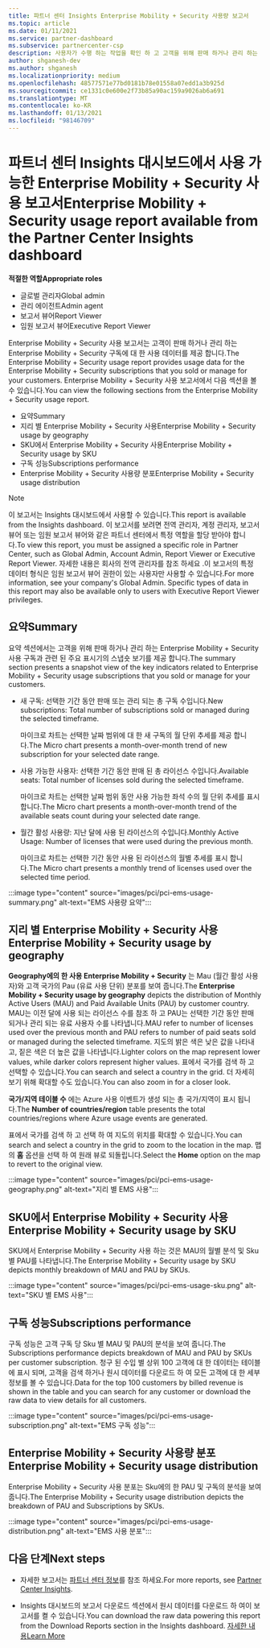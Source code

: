 ```yaml
---
title: 파트너 센터 Insights Enterprise Mobility + Security 사용량 보고서
ms.topic: article
ms.date: 01/11/2021
ms.service: partner-dashboard
ms.subservice: partnercenter-csp
description: 사용자가 수행 하는 작업을 확인 하 고 고객을 위해 판매 하거나 관리 하는 Enterprise Mobility + Security 구독의 사용과 관련 하 여 개선할 수 있는 위치를 확인 합니다.
author: shganesh-dev
ms.author: shganesh
ms.localizationpriority: medium
ms.openlocfilehash: 48577571e77bd0181b78e01558a07edd1a3b925d
ms.sourcegitcommit: ce1331c0e600e2f73b85a90ac159a9026ab6a691
ms.translationtype: MT
ms.contentlocale: ko-KR
ms.lasthandoff: 01/13/2021
ms.locfileid: "98146709"
---
```

# <a name="enterprise-mobility--security-usage-report-available-from-the-partner-center-insights-dashboard"></a><span data-ttu-id="60773-103">파트너 센터 Insights 대시보드에서 사용 가능한 Enterprise Mobility + Security 사용 보고서</span><span class="sxs-lookup"><span data-stu-id="60773-103">Enterprise Mobility + Security usage report available from the Partner Center Insights dashboard</span></span>

<span data-ttu-id="60773-104">**적절한 역할**</span><span class="sxs-lookup"><span data-stu-id="60773-104">**Appropriate roles**</span></span>
- <span data-ttu-id="60773-105">글로벌 관리자</span><span class="sxs-lookup"><span data-stu-id="60773-105">Global admin</span></span>
- <span data-ttu-id="60773-106">관리 에이전트</span><span class="sxs-lookup"><span data-stu-id="60773-106">Admin agent</span></span>
- <span data-ttu-id="60773-107">보고서 뷰어</span><span class="sxs-lookup"><span data-stu-id="60773-107">Report Viewer</span></span>
- <span data-ttu-id="60773-108">임원 보고서 뷰어</span><span class="sxs-lookup"><span data-stu-id="60773-108">Executive Report Viewer</span></span>

<span data-ttu-id="60773-109">Enterprise Mobility + Security 사용 보고서는 고객이 판매 하거나 관리 하는 Enterprise Mobility + Security 구독에 대 한 사용 데이터를 제공 합니다.</span><span class="sxs-lookup"><span data-stu-id="60773-109">The Enterprise Mobility + Security usage report provides usage data for the Enterprise Mobility + Security subscriptions that you sold or manage for your customers.</span></span> <span data-ttu-id="60773-110">Enterprise Mobility + Security 사용 보고서에서 다음 섹션을 볼 수 있습니다.</span><span class="sxs-lookup"><span data-stu-id="60773-110">You can view the following sections from the Enterprise Mobility + Security usage report.</span></span>

- <span data-ttu-id="60773-111">요약</span><span class="sxs-lookup"><span data-stu-id="60773-111">Summary</span></span>
- <span data-ttu-id="60773-112">지리 별 Enterprise Mobility + Security 사용</span><span class="sxs-lookup"><span data-stu-id="60773-112">Enterprise Mobility + Security usage by geography</span></span>
- <span data-ttu-id="60773-113">SKU에서 Enterprise Mobility + Security 사용</span><span class="sxs-lookup"><span data-stu-id="60773-113">Enterprise Mobility + Security usage by SKU</span></span>
- <span data-ttu-id="60773-114">구독 성능</span><span class="sxs-lookup"><span data-stu-id="60773-114">Subscriptions performance</span></span>
- <span data-ttu-id="60773-115">Enterprise Mobility + Security 사용량 분포</span><span class="sxs-lookup"><span data-stu-id="60773-115">Enterprise Mobility + Security usage distribution</span></span>

 > [!NOTE]
 > <span data-ttu-id="60773-116">이 보고서는 Insights 대시보드에서 사용할 수 있습니다.</span><span class="sxs-lookup"><span data-stu-id="60773-116">This report is available from the Insights dashboard.</span></span> <span data-ttu-id="60773-117">이 보고서를 보려면 전역 관리자, 계정 관리자, 보고서 뷰어 또는 임원 보고서 뷰어와 같은 파트너 센터에서 특정 역할을 할당 받아야 합니다.</span><span class="sxs-lookup"><span data-stu-id="60773-117">To view this report, you must be assigned a specific role in Partner Center, such as Global Admin, Account Admin, Report Viewer or Executive Report Viewer.</span></span> <span data-ttu-id="60773-118">자세한 내용은 회사의 전역 관리자를 참조 하세요 .이 보고서의 특정 데이터 형식은 임원 보고서 뷰어 권한이 있는 사용자만 사용할 수 있습니다.</span><span class="sxs-lookup"><span data-stu-id="60773-118">For more information, see your company's Global Admin. Specific types of data in this report may also be available only to users with Executive Report Viewer privileges.</span></span>

## <a name="summary"></a><span data-ttu-id="60773-119">요약</span><span class="sxs-lookup"><span data-stu-id="60773-119">Summary</span></span>

<span data-ttu-id="60773-120">요약 섹션에서는 고객을 위해 판매 하거나 관리 하는 Enterprise Mobility + Security 사용 구독과 관련 된 주요 표시기의 스냅숏 보기를 제공 합니다.</span><span class="sxs-lookup"><span data-stu-id="60773-120">The summary section presents a snapshot view of the key indicators related to Enterprise Mobility + Security usage subscriptions that you sold or manage for your customers.</span></span> 

- <span data-ttu-id="60773-121">새 구독: 선택한 기간 동안 판매 또는 관리 되는 총 구독 수입니다.</span><span class="sxs-lookup"><span data-stu-id="60773-121">New subscriptions: Total number of subscriptions sold or managed during the selected timeframe.</span></span>

   <span data-ttu-id="60773-122">마이크로 차트는 선택한 날짜 범위에 대 한 새 구독의 월 단위 추세를 제공 합니다.</span><span class="sxs-lookup"><span data-stu-id="60773-122">The Micro chart presents a month-over-month trend of new subscription for your selected date range.</span></span>

- <span data-ttu-id="60773-123">사용 가능한 사용자: 선택한 기간 동안 판매 된 총 라이선스 수입니다.</span><span class="sxs-lookup"><span data-stu-id="60773-123">Available seats: Total number of licenses sold during the selected timeframe.</span></span>

   <span data-ttu-id="60773-124">마이크로 차트는 선택한 날짜 범위 동안 사용 가능한 좌석 수의 월 단위 추세를 표시 합니다.</span><span class="sxs-lookup"><span data-stu-id="60773-124">The Micro chart presents a month-over-month trend of the available seats count during your selected date range.</span></span>

- <span data-ttu-id="60773-125">월간 활성 사용량: 지난 달에 사용 된 라이선스의 수입니다.</span><span class="sxs-lookup"><span data-stu-id="60773-125">Monthly Active Usage: Number of licenses that were used during the previous month.</span></span>

   <span data-ttu-id="60773-126">마이크로 차트는 선택한 기간 동안 사용 된 라이선스의 월별 추세를 표시 합니다.</span><span class="sxs-lookup"><span data-stu-id="60773-126">The Micro chart presents a monthly trend of licenses used over the selected time period.</span></span>

:::image type="content" source="images/pci/pci-ems-usage-summary.png" alt-text="EMS 사용량 요약":::

## <a name="enterprise-mobility--security-usage-by-geography"></a><span data-ttu-id="60773-128">지리 별 Enterprise Mobility + Security 사용</span><span class="sxs-lookup"><span data-stu-id="60773-128">Enterprise Mobility + Security usage by geography</span></span>

<span data-ttu-id="60773-129">**Geography에의 한 사용 Enterprise Mobility + Security** 는 Mau (월간 활성 사용자)와 고객 국가의 Pau (유료 사용 단위) 분포를 보여 줍니다.</span><span class="sxs-lookup"><span data-stu-id="60773-129">The **Enterprise Mobility + Security usage by geography** depicts the distribution of Monthly Active Users (MAU) and Paid Available Units (PAU) by customer country.</span></span> <span data-ttu-id="60773-130">MAU는 이전 달에 사용 되는 라이선스 수를 참조 하 고 PAU는 선택한 기간 동안 판매 되거나 관리 되는 유료 사용자 수를 나타냅니다.</span><span class="sxs-lookup"><span data-stu-id="60773-130">MAU refer to number of licenses used over the previous month and PAU refers to number of paid seats sold or managed during the selected timeframe.</span></span> <span data-ttu-id="60773-131">지도의 밝은 색은 낮은 값을 나타내고, 짙은 색은 더 높은 값을 나타냅니다.</span><span class="sxs-lookup"><span data-stu-id="60773-131">Lighter colors on the map represent lower values, while darker colors represent higher values.</span></span> <span data-ttu-id="60773-132">표에서 국가를 검색 하 고 선택할 수 있습니다.</span><span class="sxs-lookup"><span data-stu-id="60773-132">You can search and select a country in the grid.</span></span> <span data-ttu-id="60773-133">더 자세히 보기 위해 확대할 수도 있습니다.</span><span class="sxs-lookup"><span data-stu-id="60773-133">You can also zoom in for a closer look.</span></span>

<span data-ttu-id="60773-134">**국가/지역 테이블 수** 에는 Azure 사용 이벤트가 생성 되는 총 국가/지역이 표시 됩니다.</span><span class="sxs-lookup"><span data-stu-id="60773-134">The **Number of countries/region** table presents the total countries/regions where Azure usage events are generated.</span></span>

<span data-ttu-id="60773-135">표에서 국가를 검색 하 고 선택 하 여 지도의 위치를 확대할 수 있습니다.</span><span class="sxs-lookup"><span data-stu-id="60773-135">You can search and select a country in the grid to zoom to the location in the map.</span></span> <span data-ttu-id="60773-136">맵의 **홈** 옵션을 선택 하 여 원래 뷰로 되돌립니다.</span><span class="sxs-lookup"><span data-stu-id="60773-136">Select the **Home** option on the map to revert to the original view.</span></span>

:::image type="content" source="images/pci/pci-ems-usage-geography.png" alt-text="지리 별 EMS 사용":::

## <a name="enterprise-mobility--security-usage-by-sku"></a><span data-ttu-id="60773-138">SKU에서 Enterprise Mobility + Security 사용</span><span class="sxs-lookup"><span data-stu-id="60773-138">Enterprise Mobility + Security usage by SKU</span></span>

<span data-ttu-id="60773-139">SKU에서 Enterprise Mobility + Security 사용 하는 것은 MAU의 월별 분석 및 Sku 별 PAU를 나타냅니다.</span><span class="sxs-lookup"><span data-stu-id="60773-139">The Enterprise Mobility + Security usage by SKU depicts monthly breakdown of MAU and PAU by SKUs.</span></span>

:::image type="content" source="images/pci/pci-ems-usage-sku.png" alt-text="SKU 별 EMS 사용":::

## <a name="subscriptions-performance"></a><span data-ttu-id="60773-141">구독 성능</span><span class="sxs-lookup"><span data-stu-id="60773-141">Subscriptions performance</span></span>

<span data-ttu-id="60773-142">구독 성능은 고객 구독 당 Sku 별 MAU 및 PAU의 분석을 보여 줍니다.</span><span class="sxs-lookup"><span data-stu-id="60773-142">The Subscriptions performance depicts breakdown of MAU and PAU by SKUs per customer subscription.</span></span> <span data-ttu-id="60773-143">청구 된 수입 별 상위 100 고객에 대 한 데이터는 테이블에 표시 되며, 고객을 검색 하거나 원시 데이터를 다운로드 하 여 모든 고객에 대 한 세부 정보를 볼 수 있습니다.</span><span class="sxs-lookup"><span data-stu-id="60773-143">Data for the top 100 customers by billed revenue is shown in the table and you can search for any customer or download the raw data to view details for all customers.</span></span>

:::image type="content" source="images/pci/pci-ems-usage-subscription.png" alt-text="EMS 구독 성능":::

## <a name="enterprise-mobility--security-usage-distribution"></a><span data-ttu-id="60773-145">Enterprise Mobility + Security 사용량 분포</span><span class="sxs-lookup"><span data-stu-id="60773-145">Enterprise Mobility + Security usage distribution</span></span>

<span data-ttu-id="60773-146">Enterprise Mobility + Security 사용 분포는 Sku에의 한 PAU 및 구독의 분석을 보여 줍니다.</span><span class="sxs-lookup"><span data-stu-id="60773-146">The Enterprise Mobility + Security usage distribution depicts the breakdown of PAU and Subscriptions by SKUs.</span></span>

:::image type="content" source="images/pci/pci-ems-usage-distribution.png" alt-text="EMS 사용 분포":::

## <a name="next-steps"></a><span data-ttu-id="60773-148">다음 단계</span><span class="sxs-lookup"><span data-stu-id="60773-148">Next steps</span></span>

- <span data-ttu-id="60773-149">자세한 보고서는 [파트너 센터 정보](partner-center-insights.md)를 참조 하세요.</span><span class="sxs-lookup"><span data-stu-id="60773-149">For more reports, see [Partner Center Insights](partner-center-insights.md).</span></span>

- <span data-ttu-id="60773-150">Insights 대시보드의 보고서 다운로드 섹션에서 원시 데이터를 다운로드 하 여이 보고서를 켤 수 있습니다.</span><span class="sxs-lookup"><span data-stu-id="60773-150">You can download the raw data powering this report from the Download Reports section in the Insights dashboard.</span></span> [<span data-ttu-id="60773-151">자세한 내용</span><span class="sxs-lookup"><span data-stu-id="60773-151">Learn More</span></span>](pci-download-reports.md) 
